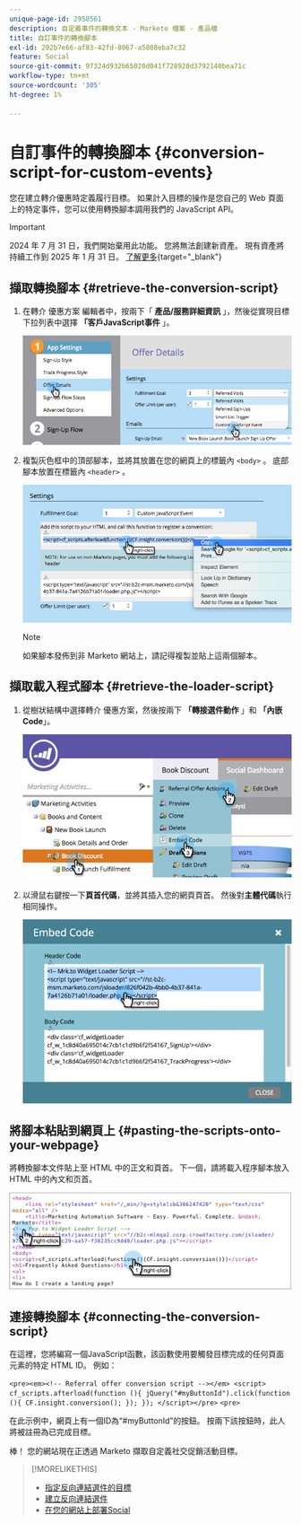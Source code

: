 ```yaml
---
unique-page-id: 2950561
description: 自定義事件的轉換文本 - Marketo 檔案 - 產品檔
title: 自訂事件的轉換腳本
exl-id: 202b7e66-af83-42fd-8067-a5808eba7c32
feature: Social
source-git-commit: 97324d932b65020d041f728928d3792140bea71c
workflow-type: tm+mt
source-wordcount: '305'
ht-degree: 1%

---
```


# 自訂事件的轉換腳本 {#conversion-script-for-custom-events}

您在建立轉介優惠時定義履行目標。 如果計入目標的操作是您自己的 Web 頁面 上的特定事件，您可以使用轉換腳本調用我們的 JavaScript API。

>[!IMPORTANT]
>
>2024 年 7 月 31 日，我們開始棄用此功能。 您將無法創建新資產。 現有資產將持續工作到 2025 年 1 月 31 日。 [了解更多](https://nation.marketo.com/t5/employee-blogs/marketo-engage-social-features-deprecation/ba-p/351977){target="_blank"}

## 擷取轉換腳本 {#retrieve-the-conversion-script}

1. 在轉介 優惠方案 編輯者中，按兩下「 **產品/服務詳細資訊** 」，然後從實現目標下拉列表中選擇 **「客戶JavaScript事件** 」。

   ![](assets/image2015-4-20-17-3a22-3a15.png)

1. 複製灰色框中的頂部腳本，並將其放置在您的網頁上的標籤內 `<body>` 。 底部腳本放置在標籤內 `<header>` 。

   ![](assets/image2015-4-20-17-3a29-3a7.png)

   >[!NOTE]
   >
   >如果腳本發佈到非 Marketo 網站上，請記得複製並貼上這兩個腳本。

## 擷取載入程式腳本 {#retrieve-the-loader-script}

1. 從樹狀結構中選擇轉介 優惠方案，然後按兩下 **「轉接選件動作** 」和 **「內嵌Code**」。

   ![](assets/image2015-4-20-17-3a34-3a46.png)

1. 以滑鼠右鍵按一下&#x200B;**頁首代碼**，並將其插入您的網頁頁首。 然後對&#x200B;**主體代碼**&#x200B;執行相同操作。

   ![](assets/image2015-4-20-20-3a49-3a19.png)

## 將腳本粘貼到網頁上 {#pasting-the-scripts-onto-your-webpage}

將轉換腳本文件貼上至 HTML 中的正文和頁首。 下一個，請將載入程序腳本放入 HTML 中的內文和页首。

![](assets/image2015-4-20-21-3a0-3a16.png)

## 連接轉換腳本 {#connecting-the-conversion-script}

在這裡，您將編寫一個JavaScript函數，該函數使用要觸發目標完成的任何頁面元素的特定 HTML ID。 例如：

`<pre><em><!-- Referral offer conversion script --></em> <script> cf_scripts.afterload(function (){ jQuery("#myButtonId").click(function (){ CF.insight.conversion(); }); }); </script></pre>` `<pre>`

在此示例中，網頁上有一個ID為“#myButtonId”的按鈕。 按兩下該按鈕時，此人將被註冊為已完成目標。

棒！ 您的網站現在正透過 Marketo 擷取自定義社交促銷活動目標。

>[!MORELIKETHIS]
>
>* [指定反向連結選件的目標](/help/marketo/product-docs/demand-generation/social/referral-offers/specify-goal-for-referral-offer.md)
>* [建立反向連結選件](/help/marketo/product-docs/demand-generation/social/referral-offers/create-a-referral-offer.md)
>* [在您的網站上部署Social](/help/marketo/product-docs/demand-generation/social/social-functions/deploy-social-on-your-website.md)
